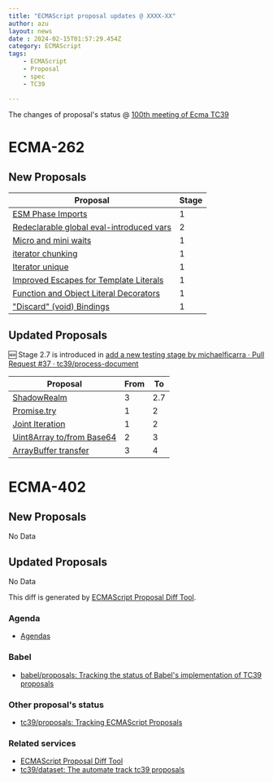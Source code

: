 ```yaml
---
title: "ECMAScript proposal updates @ XXXX-XX"
author: azu
layout: news
date : 2024-02-15T01:57:29.454Z
category: ECMAScript
tags:
    - ECMAScript
    - Proposal
    - spec
    - TC39

---
```


The changes of proposal's status @ [100th meeting of Ecma TC39][Agendas]


# ECMA-262

## New Proposals

| Proposal                                                                                                                  | Stage |
| ------------------------------------------------------------------------------------------------------------------------- | ----- |
| [ESM Phase Imports](https://github.com/lucacasonato/proposal-esm-phase-imports)                                           | 1     |
| [Redeclarable global eval-introduced vars](https://github.com/tc39/proposal-redeclarable-global-eval-vars)                | 2     |
| [Micro and mini waits](https://github.com/tc39/proposal-atomics-microwait)                                                | 1     |
| [iterator chunking](https://github.com/tc39/proposal-iterator-chunking)                                                   | 1     |
| [Iterator unique](https://github.com/tc39/proposal-iterator-unique)                                                       | 1     |
| [Improved Escapes for Template Literals](https://github.com/hax/proposal-raw-string-literals)                             | 1     |
| [Function and Object Literal Decorators](https://github.com/tc39/proposal-function-and-object-literal-element-decorators) | 1     |
| ["Discard" (void) Bindings](https://github.com/tc39/proposal-discard-binding)                                             | 1     |


## Updated Proposals

🆕 Stage 2.7 is introduced in [add a new testing stage by michaelficarra · Pull Request #37 · tc39/process-document](https://github.com/tc39/process-document/pull/37)

| Proposal                                                                         | From  | To    |
| -------------------------------------------------------------------------------- | ----- | ----- |
| [ShadowRealm](https://github.com/tc39/proposal-shadowrealm)                      | 3     | 2.7   |
| [Promise.try](https://github.com/tc39/proposal-promise-try)                      | 1     | 2     |
| [Joint Iteration](https://github.com/tc39/proposal-joint-iteration)              | 1     | 2     |
| [Uint8Array to/from Base64](https://github.com/tc39/proposal-arraybuffer-base64) | 2     | 3     |
| [ArrayBuffer transfer](https://github.com/tc39/proposal-arraybuffer-transfer)    | 3     | 4     |


# ECMA-402

## New Proposals

No Data

## Updated Proposals

No Data


This diff is generated by [ECMAScript Proposal Diff Tool](https://azu.github.io/ecmascript-proposals-json/).

### Agenda

- [Agendas][]

### Babel

- [babel/proposals: Tracking the status of Babel's implementation of TC39 proposals](https://github.com/babel/proposals)

### Other proposal's status

- [tc39/proposals: Tracking ECMAScript Proposals](https://github.com/tc39/proposals)

### Related services

- [ECMAScript Proposal Diff Tool](https://azu.github.io/ecmascript-proposals-json/)
- [tc39/dataset: The automate track tc39 proposals](https://github.com/tc39/dataset)

[Agendas]: https://github.com/tc39/agendas/blob/main/2024/02.md
